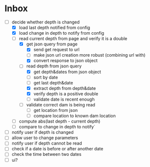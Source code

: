 # Inbox
- [ ] decide whether depth is changed
  - [x] load last depth notified from config
  - [x] load change in depth to notify from config
  - [ ] read current depth from page and verify it is a double
    - [x] get json query from page
      - [x] send get request to url
      - [ ] make json url creation more robust (combining url with)
      - [x] convert response to json object
    - [ ] read depth from json query
      - [x] get depth&dates from json object
      - [ ] sort by date
      - [ ] get last depth&date
      - [x] extract depth from depth&date
      - [x] verify depth is a positive double
      - [ ] validate date is recent enough
    - [ ] validate correct dam is being read
      - [ ] get location from json
      - [ ] compare location to known dam location
  - [ ] compute abs(last depth - current depth)
  - [ ] compare to change in depth to notify`
- [ ] notify user if depth is changed
- [ ] allow user to change parameters
- [ ] notify user if depth cannot be read
- [ ] check if a date is before or after another date
- [ ] check the time between two dates
- [ ] ui?